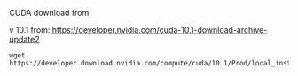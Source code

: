 CUDA download from

v 10.1 from:
https://developer.nvidia.com/cuda-10.1-download-archive-update2
```
wget https://developer.download.nvidia.com/compute/cuda/10.1/Prod/local_installers/cuda_10.1.243_418.87.00_linux.run
```
